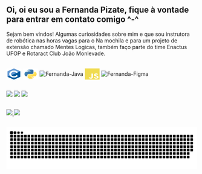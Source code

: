 ## Oi, oi eu sou a Fernanda Pizate, fique à vontade para entrar em contato comigo ^-^

Sejam bem vindos!
Algumas curiosidades sobre mim e que sou instrutora de robótica nas horas vagas para o Na mochila e para um projeto de extensão chamado Mentes Logicas,
também faço parte do time Enactus UFOP e Rotaract Club João Monlevade. 



<div style="display: inline_block"><br>
  <img align="center" alt="Fernanda-C" height="30" width="40" src="https://raw.githubusercontent.com/devicons/devicon/master/icons/c/c-original.svg">
  <img align="center" alt="Fernanda-Python" height="30" width="40" src="https://raw.githubusercontent.com/devicons/devicon/master/icons/python/python-original.svg">
  <img align="center" alt="Fernanda-Java" height="30" width="40" src="https://ravel.com.br/blog/wp-content/uploads/2020/09/Java-Capa.png">
  <img align="center" alt="Fernanda-Js" height="30" width="40" src="https://raw.githubusercontent.com/devicons/devicon/master/icons/javascript/javascript-plain.svg">
  <img align="center" alt="Fernanda-Figma" height="30" width="40" src="https://designimador.com.br/wp-content/uploads/2022/09/figma-759x500.png.webp"
  
  
  
</div>
  
  ##
 
<div> 
  <a href="https://www.instagram.com/fernandapizate/" target="_blank"><img src="https://img.shields.io/badge/-Instagram-%23E4405F?style=for-the-badge&logo=instagram&logoColor=white" target="_blank"></a>
  <a href = "mailto:fernandapizateteles@gmail.com"><img src="https://img.shields.io/badge/-Gmail-%23333?style=for-the-badge&logo=gmail&logoColor=white" target="_blank"></a>
  <a href="https://www.linkedin.com/in/fernandapizate/" target="_blank"><img src="https://img.shields.io/badge/-LinkedIn-%230077B5?style=for-the-badge&logo=linkedin&logoColor=white" target="_blank">
  </a> 
   <!--<a ><img src="https://img.shields.io/badge/Discord-7289DA?style=for-the-badge&logo=discord&logoColor=white"></a>  -->
</div>


##


 <div>
  <a href="https://github.com/Pizate">
  <img height="150em" src="https://github-readme-stats.vercel.app/api?username=Pizate&show_icons=true&theme=dracula&include_all_commits=true&count_private=true"/>
  <img height="150em" src="https://github-readme-stats.vercel.app/api/top-langs/?username=Pizate&layout=compact&langs_count=16&theme=dracula"/>
</div>


##


![Snake animation](https://raw.githubusercontent.com/Pizate/Pizate/output/github-contribution-grid-snake-dark.svg)

